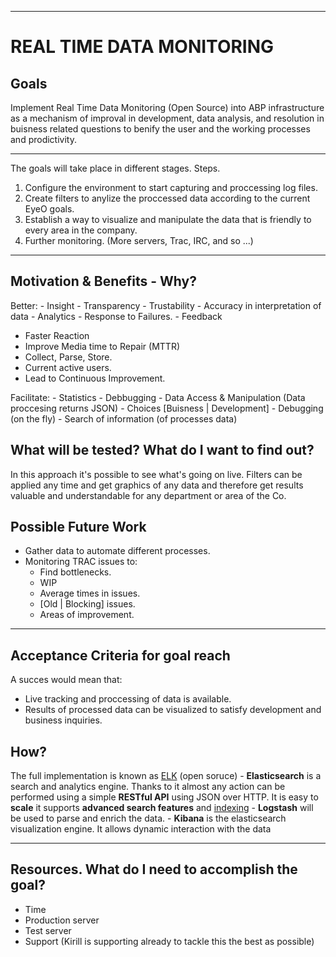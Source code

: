 ---

REAL TIME DATA MONITORING
=========================

Goals
------------

Implement Real Time Data Monitoring (Open Source) into ABP infrastructure as
a mechanism of improval in development, data analysis, and resolution
in buisness related questions to benify the user and the working
processes and prodictivity.

________________________________________________________________


The goals will take place in different stages.
  Steps.
   1. Configure the environment to start capturing and proccessing log files.
   2. Create filters to anylize the proccessed data according
      to the current EyeO goals.
   3. Establish a way to visualize and manipulate the data that is friendly to
      every area in the company.
   4. Further monitoring. (More servers, Trac, IRC, and so ...)

________________________________________________________________

Motivation & Benefits  - Why?
-----------------------------

   Better:
      - Insight
      - Transparency
      - Trustability
      - Accuracy in interpretation of data
      - Analytics
      - Response to Failures.
      - Feedback

  - Faster Reaction
  - Improve Media time to Repair (MTTR)
  - Collect, Parse, Store.
  - Current active users.
  - Lead to Continuous Improvement.

  Facilitate:
     - Statistics
     - Debbugging
     - Data Access & Manipulation (Data proccesing returns JSON)
     - Choices [Buisness | Development]
     - Debugging (on the fly)
     - Search of information (of processes data)

What will be tested? What do I want to find out?
--------------------

In this approach it's possible to see what's going on live.
Filters can be applied any time and get graphics of any data and therefore
get results valuable and understandable for any department or area of the Co.


Possible Future Work
--------------------

   - Gather data to automate different processes.
   - Monitoring TRAC issues to:
      - Find bottlenecks.
      - WIP
      - Average times in issues.
      - [Old | Blocking] issues.
      - Areas of improvement.

______________________________________________________________


Acceptance Criteria for goal reach
----------------------------------

A succes would mean that:

   - Live tracking and proccessing of data is available.
   - Results of processed data can be visualized to satisfy
     development and business inquiries.

How?
----

  The full implementation is known as [ELK](http://www.elasticsearch.org/overview/) (open soruce)
     - **Elasticsearch** is a search and analytics engine.
     Thanks to it almost any action can be performed using
     a simple **RESTful API** using JSON over HTTP. It is easy to **scale**
     it supports **advanced search features** and [indexing](http://lucene.apache.org/core/)
     - **Logstash** will be used to parse and enrich the data.
     - **Kibana** is the elasticsearch visualization engine.
     It allows dynamic interaction with the data

_________________________________________________________


Resources. What do I need to accomplish the goal?
-------------------------------------------------

  - Time
  - Production server
  - Test server
  - Support
    (Kirill is supporting already to tackle this the best as possible)
